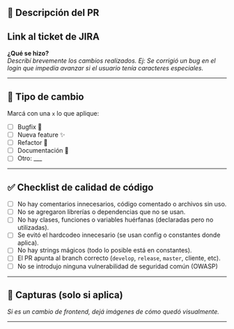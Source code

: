 ## 📝 Descripción del PR

## Link al ticket de JIRA

**¿Qué se hizo?**  
_Describí brevemente los cambios realizados. Ej: Se corrigió un bug en el login que impedía avanzar si el usuario tenía caracteres especiales._

---

## 📁 Tipo de cambio

Marcá con una `x` lo que aplique:

- [ ] Bugfix 🐛
- [ ] Nueva feature ✨
- [ ] Refactor 🔧
- [ ] Documentación 📝
- [ ] Otro: ___

---

## ✅ Checklist de calidad de código

- [ ] No hay comentarios innecesarios, código comentado o archivos sin uso.
- [ ] No se agregaron librerías o dependencias que no se usan.
- [ ] No hay clases, funciones o variables huérfanas (declaradas pero no utilizadas).
- [ ] Se evitó el hardcodeo innecesario (se usan config o constantes donde aplica).
- [ ] No hay strings mágicos (todo lo posible está en constantes).
- [ ] El PR apunta al branch correcto (`develop`, `release`, `master`, cliente, etc).
- [ ] No se introdujo ninguna vulnerabilidad de seguridad común (OWASP)

---

## 📸 Capturas (solo si aplica)

_Si es un cambio de frontend, dejá imágenes de cómo quedó visualmente._

---

